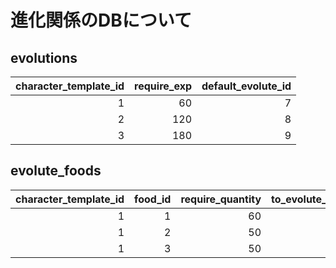 # 進化関係のDBについて

## evolutions

| character_template_id|require_exp|default_evolute_id
| ---: | ---: | ---: 
| 1 | 60 | 7
| 2 | 120 | 8
| 3 | 180 | 9

## evolute_foods

| character_template_id|food_id|require_quantity|to_evolute_id|priority
| ---: | ---: | ---: | ---: | ---:
| 1 | 1 | 60 | 4 | 1
| 1 | 2 | 50 | 5 | 2
| 1 | 3 | 50 | 6 | 3

